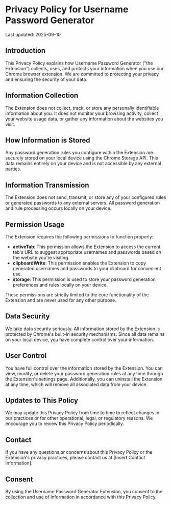 # Privacy Policy for Username Password Generator

Last updated: 2025-09-10

## Introduction

This Privacy Policy explains how Username Password Generator ("the Extension") collects, uses, and protects your information when you use our Chrome browser extension. We are committed to protecting your privacy and ensuring the security of your data.

## Information Collection

The Extension does not collect, track, or store any personally identifiable information about you. It does not monitor your browsing activity, collect your website usage data, or gather any information about the websites you visit.

## How Information is Stored

Any password generation rules you configure within the Extension are securely stored on your local device using the Chrome Storage API. This data remains entirely on your device and is not accessible by any external parties.

## Information Transmission

The Extension does not send, transmit, or store any of your configured rules or generated passwords to any external servers. All password generation and rule processing occurs locally on your device.

## Permission Usage

The Extension requires the following permissions to function properly:

- **activeTab**: This permission allows the Extension to access the current tab's URL to suggest appropriate usernames and passwords based on the website you're visiting.
- **clipboardWrite**: This permission enables the Extension to copy generated usernames and passwords to your clipboard for convenient use.
- **storage**: This permission is used to store your password generation preferences and rules locally on your device.

These permissions are strictly limited to the core functionality of the Extension and are never used for any other purpose.

## Data Security

We take data security seriously. All information stored by the Extension is protected by Chrome's built-in security mechanisms. Since all data remains on your local device, you have complete control over your information.

## User Control

You have full control over the information stored by the Extension. You can view, modify, or delete your password generation rules at any time through the Extension's settings page. Additionally, you can uninstall the Extension at any time, which will remove all associated data from your device.

## Updates to This Policy

We may update this Privacy Policy from time to time to reflect changes in our practices or for other operational, legal, or regulatory reasons. We encourage you to review this Privacy Policy periodically.

## Contact

If you have any questions or concerns about this Privacy Policy or the Extension's privacy practices, please contact us at [Insert Contact Information].

## Consent

By using the Username Password Generator Extension, you consent to the collection and use of information in accordance with this Privacy Policy.